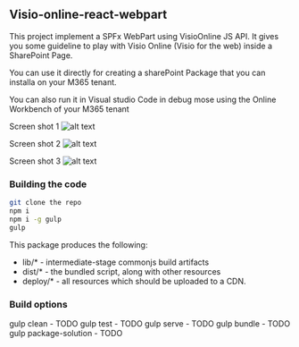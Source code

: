 ## Visio-online-react-webpart

This project implement a SPFx WebPart using VisioOnline JS API.
It gives you some guideline to play with Visio Online (Visio for the web) inside a SharePoint Page.

You can use it directly for creating a sharePoint Package that you can installa on your M365 tenant.

You can also run it in Visual studio Code in debug mose using the Online Workbench of your M365 tenant

Screen shot 1
![alt text](https://user-images.githubusercontent.com/15141659/88371866-243cb180-cd95-11ea-8c1c-c46b24c3d7b8.png)

Screen shot 2
![alt text](https://user-images.githubusercontent.com/15141659/88372590-82b65f80-cd96-11ea-9875-1d5f6929ae88.png)

Screen shot 3
![alt text](https://user-images.githubusercontent.com/15141659/88372609-89dd6d80-cd96-11ea-8ffc-b83197dc90cd.png)

### Building the code

```bash
git clone the repo
npm i
npm i -g gulp
gulp
```

This package produces the following:

* lib/* - intermediate-stage commonjs build artifacts
* dist/* - the bundled script, along with other resources
* deploy/* - all resources which should be uploaded to a CDN.

### Build options

gulp clean - TODO
gulp test - TODO
gulp serve - TODO
gulp bundle - TODO
gulp package-solution - TODO
